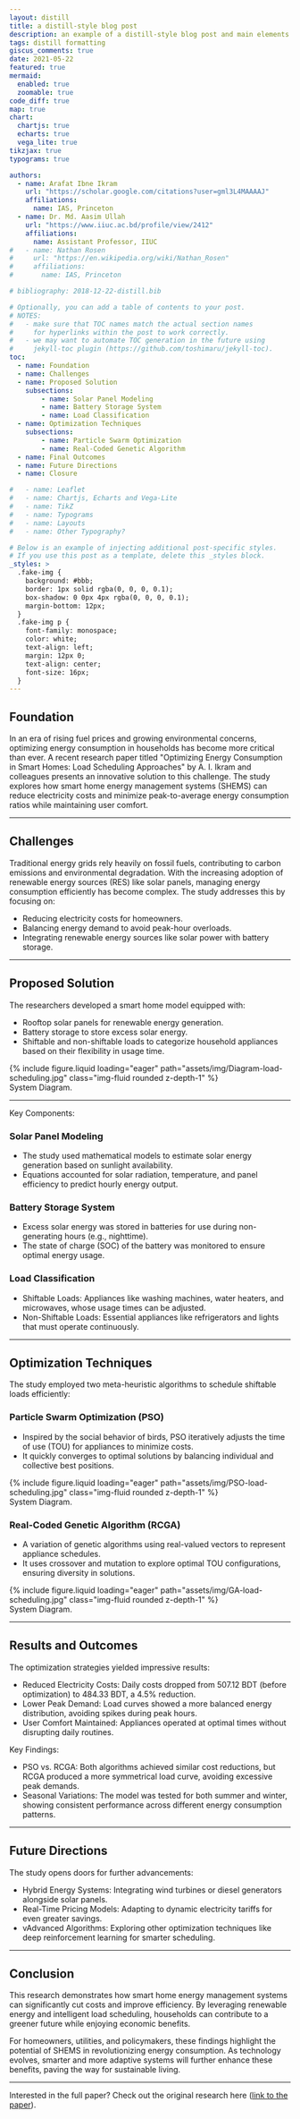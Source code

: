 ```yaml
---
layout: distill
title: a distill-style blog post
description: an example of a distill-style blog post and main elements
tags: distill formatting
giscus_comments: true
date: 2021-05-22
featured: true
mermaid:
  enabled: true
  zoomable: true
code_diff: true
map: true
chart:
  chartjs: true
  echarts: true
  vega_lite: true
tikzjax: true
typograms: true

authors:
  - name: Arafat Ibne Ikram
    url: "https://scholar.google.com/citations?user=gml3L4MAAAAJ"
    affiliations:
      name: IAS, Princeton
  - name: Dr. Md. Aasim Ullah  
    url: "https://www.iiuc.ac.bd/profile/view/2412"
    affiliations:
      name: Assistant Professor, IIUC
#   - name: Nathan Rosen
#     url: "https://en.wikipedia.org/wiki/Nathan_Rosen"
#     affiliations:
#       name: IAS, Princeton

# bibliography: 2018-12-22-distill.bib

# Optionally, you can add a table of contents to your post.
# NOTES:
#   - make sure that TOC names match the actual section names
#     for hyperlinks within the post to work correctly.
#   - we may want to automate TOC generation in the future using
#     jekyll-toc plugin (https://github.com/toshimaru/jekyll-toc).
toc:
  - name: Foundation
  - name: Challenges
  - name: Proposed Solution
    subsections:
        - name: Solar Panel Modeling
        - name: Battery Storage System
        - name: Load Classification
  - name: Optimization Techniques
    subsections:
        - name: Particle Swarm Optimization
        - name: Real-Coded Genetic Algorithm 
  - name: Final Outcomes
  - name: Future Directions
  - name: Closure

#   - name: Leaflet
#   - name: Chartjs, Echarts and Vega-Lite
#   - name: TikZ
#   - name: Typograms
#   - name: Layouts
#   - name: Other Typography?

# Below is an example of injecting additional post-specific styles.
# If you use this post as a template, delete this _styles block.
_styles: >
  .fake-img {
    background: #bbb;
    border: 1px solid rgba(0, 0, 0, 0.1);
    box-shadow: 0 0px 4px rgba(0, 0, 0, 0.1);
    margin-bottom: 12px;
  }
  .fake-img p {
    font-family: monospace;
    color: white;
    text-align: left;
    margin: 12px 0;
    text-align: center;
    font-size: 16px;
  }
---
```


## Foundation

In an era of rising fuel prices and growing environmental concerns, optimizing energy consumption in households has become more critical than ever. A recent research paper titled "Optimizing Energy Consumption in Smart Homes: Load Scheduling Approaches" by A. I. Ikram and colleagues presents an innovative solution to this challenge. The study explores how smart home energy management systems (SHEMS) can reduce electricity costs and minimize peak-to-average energy consumption ratios while maintaining user comfort.

---

## Challenges

Traditional energy grids rely heavily on fossil fuels, contributing to carbon emissions and environmental degradation. With the increasing adoption of renewable energy sources (RES) like solar panels, managing energy consumption efficiently has become complex. The study addresses this by focusing on:

- Reducing electricity costs for homeowners.
- Balancing energy demand to avoid peak-hour overloads.
- Integrating renewable energy sources like solar power with battery storage.

---

## Proposed Solution

The researchers developed a smart home model equipped with:
- Rooftop solar panels for renewable energy generation.
- Battery storage to store excess solar energy.
- Shiftable and non-shiftable loads to categorize household appliances based on their flexibility in usage time.

<div class="row mt-3">
    <div class="col-sm mt-3 mt-md-0">
        {% include figure.liquid loading="eager" path="assets/img/Diagram-load-scheduling.jpg" class="img-fluid rounded z-depth-1" %}
    </div>
</div>
<div class="caption">
    System Diagram.
</div>

 


---

Key Components:

### Solar Panel Modeling
- The study used mathematical models to estimate solar energy generation based on sunlight availability.
- Equations accounted for solar radiation, temperature, and panel efficiency to predict hourly energy output.


### Battery Storage System
- Excess solar energy was stored in batteries for use during non-generating hours (e.g., nighttime).
- The state of charge (SOC) of the battery was monitored to ensure optimal energy usage.
### Load Classification
- Shiftable Loads: Appliances like washing machines, water heaters, and microwaves, whose usage times can be adjusted.
- Non-Shiftable Loads: Essential appliances like refrigerators and lights that must operate continuously.

---

## Optimization Techniques

The study employed two meta-heuristic algorithms to schedule shiftable loads efficiently:

### Particle Swarm Optimization (PSO)
- Inspired by the social behavior of birds, PSO iteratively adjusts the time of use (TOU) for appliances to minimize costs.
- It quickly converges to optimal solutions by balancing individual and collective best positions.

<div class="row mt-3">
    <div class="col-sm mt-3 mt-md-0">
        {% include figure.liquid loading="eager" path="assets/img/PSO-load-scheduling.jpg" class="img-fluid rounded z-depth-1" %}
    </div>
</div>
<div class="caption">
    System Diagram.
</div>


### Real-Coded Genetic Algorithm (RCGA)
- A variation of genetic algorithms using real-valued vectors to represent appliance schedules.
- It uses crossover and mutation to explore optimal TOU configurations, ensuring diversity in solutions.

<div class="row mt-3">
    <div class="col-sm mt-3 mt-md-0">
        {% include figure.liquid loading="eager" path="assets/img/GA-load-scheduling.jpg" class="img-fluid rounded z-depth-1" %}
    </div>
</div>
<div class="caption">
    System Diagram.
</div>


---

## Results and Outcomes

The optimization strategies yielded impressive results:
- Reduced Electricity Costs: Daily costs dropped from 507.12 BDT (before optimization) to 484.33 BDT, a 4.5% reduction.
- Lower Peak Demand: Load curves showed a more balanced energy distribution, avoiding spikes during peak hours.
- User Comfort Maintained: Appliances operated at optimal times without disrupting daily routines.

Key Findings:

- PSO vs. RCGA: Both algorithms achieved similar cost reductions, but RCGA produced a more symmetrical load curve, avoiding excessive peak demands.
- Seasonal Variations: The model was tested for both summer and winter, showing consistent performance across different energy consumption patterns.

---

## Future Directions
The study opens doors for further advancements:
- Hybrid Energy Systems: Integrating wind turbines or diesel generators alongside solar panels.
- Real-Time Pricing Models: Adapting to dynamic electricity tariffs for even greater savings.
- vAdvanced Algorithms: Exploring other optimization techniques like deep reinforcement learning for smarter scheduling.


---

## Conclusion

This research demonstrates how smart home energy management systems can significantly cut costs and improve efficiency. By leveraging renewable energy and intelligent load scheduling, households can contribute to a greener future while enjoying economic benefits.

For homeowners, utilities, and policymakers, these findings highlight the potential of SHEMS in revolutionizing energy consumption. As technology evolves, smarter and more adaptive systems will further enhance these benefits, paving the way for sustainable living.

---

Interested in the full paper? Check out the original research here ([link to the paper](https://doi.org/10.1049/pel2.12663)).